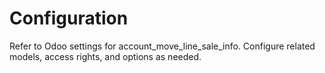 # Configuration

Refer to Odoo settings for account_move_line_sale_info. Configure related models, access rights, and options as needed.
